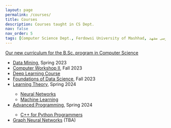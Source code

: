 ```yaml
---
layout: page
permalink: /courses/
title: Courses
description: Courses taught in CS Dept.
nav: false
nav_order: 5
tags: [Computer Science Dept., Ferdowsi University of Mashhad, علوم کامپیوتر دانشگاه فردوسی مشهد]
---
```


[Our new curriculum for the B.Sc. program in Computer Science]()

<ul>
 <li> <a href="https://fum-cs.github.io/cs-bsc-dm/">Data Mining</a>, Spring 2023</li>
 <li> <a href="https://fum-cs.github.io/cw2/">Computer Workshop II</a>, Fall 2023</li>
 <li> <a href="https://fum-cs.github.io/dl/">Deep Learning Course</a></li>
 <li> <a href="https://fum-cs.github.io/fds/">Foundations of Data Science</a>, Fall 2023</li>
 <li> <a href="https://fum-cs.github.io/learning-theory/">Learning Theory</a>, Spring 2024</li>
  <ul>
  <li><a href="https://fum-cs.github.io/neural-networks/">Neural Networks</a></li>
  <li><a href="https://fum-cs.github.io/machine-learning/">Machine Learning</a></li>
 </ul>
 <li> <a href="https://fum-cs.github.io/modern-cpp/">Advanced Programming</a>, Spring 2024</li>
  <ul>
  <li><a href="https://fum-cs.github.io/cpp4python/">C++ for Python Programmers</a></li>
 </ul>
 <!--<li> <a href="https://fum-cs.github.io/ci/"> Computational Intelligence, Spring 2024</a></li>
	 <ul>
		<li><a href="https://fum-cs.github.io/neural-networks/">Neural Networks</a></li>
		<li><a href="">Evolutionary Algorithms</a></li>
		<li><a href="">Fuzzy Logic</a></li>
	</ul> -->
 <li> <a href="https://fum-cs.github.io/gnn/">Graph Neural Networks</a> (TBA)</li>
</ul>

<!-- For now, this page is assumed to be a static description of your courses. You can convert it to a collection similar to `_projects/` so that you can have a dedicated page for each course.

Organize your courses by years, topics, or universities, however you like! -->
